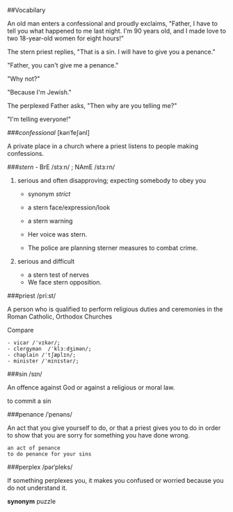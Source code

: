 ##Vocabilary

An old man enters a confessional and proudly exclaims, "Father, I have to tell you what happened to me last night. I'm 90 years old, and I made love to two 18-year-old women for eight hours!"

The stern priest replies, "That is a sin. I will have to give you a penance."

"Father, you can't give me a penance."

"Why not?"

"Because I'm Jewish."

The perplexed Father asks, "Then why are you telling me?"

"I'm telling everyone!"

###*confessional* [kənˈfeʃənl] 

A private place in a church where a priest listens to people making confessions.


###*stern* - BrE /stɜːn/ ; NAmE /stɜːrn/ 

1. serious and often disapproving; expecting somebody to obey you

    - synonym *strict*

    - a stern face/expression/look
    - a stern warning
    - Her voice was stern.
    - The police are planning sterner measures to combat crime.


2. serious and difficult

    - a stern test of nerves
    - We face stern opposition.

###priest /priːst/

A person who is qualified to perform religious duties and ceremonies in the Roman Catholic, Orthodox Churches

Compare

    - vicar /ˈvɪkər/; 
    - clergyman  /ˈklɜːdʒimən/;
    - chaplain /ˈtʃæplɪn/;
    - minister /ˈmɪnɪstər/;

###sin /sɪn/

An offence against God or against a religious or moral law.

to commit a sin

###penance  /ˈpenəns/

 An act that you give yourself to do, or that a priest gives you to do in order to show that you are sorry for something you have done wrong.

    an act of penance
    to do penance for your sins

###perplex  /pərˈpleks/

If something perplexes you, it makes you confused or worried because you do not understand it.

**synonym** puzzle
